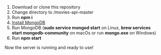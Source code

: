 1. Download or clone this repository
2. Change directory to /movies-api-master
3. Run <b>npm i</b>
4. [Install MongoDB](https://docs.mongodb.com/manual/installation/)
5. Run MongoDB (<b>sudo service mongod start</b> on Linux, <b>brew services start mongodb-community</b> on macOs or run <b>mongo.exe</b> on Windows)
6. Run <b>npm start</b>

Now the server is running and ready to use!
